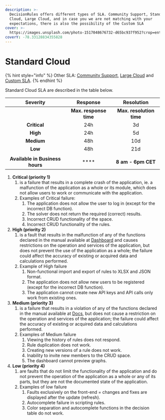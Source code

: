 ```yaml
---
description: >-
  DecisionRules offers different types of SLA. Community Support, Standard
  Cloud, Large Cloud, and in case you we are not matching with your
  expectations, there is also the possibility of the Custom SLA
cover: >-
  https://images.unsplash.com/photo-1517048676732-d65bc937f952?crop=entropy&cs=srgb&fm=jpg&ixid=MnwxOTcwMjR8MHwxfHNlYXJjaHw1fHxjb21tdW5pdHl8ZW58MHx8fHwxNjM4OTU0NDM0&ixlib=rb-1.2.1&q=85
coverY: -78.33128834355828
---
```


# Standard Cloud

{% hint style="info" %}
Other SLA: [Community Support](community-support-and-standard-cloud.md), [Large Cloud](large-cloud-and-custom-sla.md) and [Custom SLA](custom-sla.md).
{% endhint %}

Standard Cloud SLA are described in the table below.&#x20;

|             Severity            |        Response        |        Resolution        |
| :-----------------------------: | :--------------------: | :----------------------: |
|                                 | **Max. response time** | **Max. resolution time** |
|           **Critical**          |           24h          |            3d            |
|             **High**            |           24h          |            5d            |
|            **Medium**           |           48h          |            10d           |
|             **Low**             |           48h          |            21d           |
|                                 |                        |                          |
| **Available in Business hours** |          ****          |    **8 am - 6pm CET**    |

1. &#x20;**Critical (priority 1)**
   1. &#x20;is a failure that results in a complete crash of the application, ie. a malfunction of the application as a whole or its module, which does not allow users to work or communicate with the application.
   2. &#x20;Examples of Critical failure:
      1. &#x20;The application does not allow the user to log in (except for the incorrect DB function).
      2. &#x20;The solver does not return the required (correct) results.
      3. &#x20;Incorrect CRUD functionality of the space.
      4. &#x20;Incorrect CRUD functionality of the rules.
2. &#x20;**High (priority 2)**
   1. &#x20;is a fault that results in the malfunction of any of the functions declared in the manual available at [Dashboard](https://docs.decisionrules.io/doc/) and causes restrictions on the operation and services of the application, but does not prevent the use of the application as a whole; the failure could affect the accuracy of existing or acquired data and calculations performed.
   2. &#x20;Example of High failure
      1. &#x20;Non-functional import and export of rules to XLSX and JSON format.
      2. &#x20;The application does not allow new users to be registered (except for the incorrect DB function).
      3. &#x20;The application cannot create new API keys and API calls only work from existing ones.
3. &#x20;**Medium (priority 3)**
   1. &#x20;is a failure that results in a violation of any of the functions declared in the manual available at [Docs](https://docs.decisionrules.io/docs/), but does not cause a restriction on the operation and services of the application; the failure could affect the accuracy of existing or acquired data and calculations performed.
   2. &#x20;Examples of Medium failure
      1. &#x20;Viewing the history of rules does not respond.
      2. &#x20;Rule duplication does not work.
      3. &#x20;Creating new versions of a rule does not work.
      4. &#x20;Inability to invite new members to the CRUD space.
      5. &#x20;The dashboard cannot preview graphs.
4. &#x20;**Low (priority 4)**
   1. &#x20;are faults that do not limit the functionality of the application and do not prevent the operation of the application as a whole or any of its parts, but they are not the documented state of the application.
   2. &#x20;Examples of low failure
      1. &#x20;Faults exclusively on the front-end = changes and fixes are displayed after the update (refresh).
      2. &#x20;Autocomplete failure in scripting rules.
      3. Color separation and autocomplete functions in the decision table do not work.
